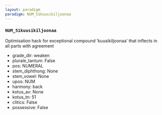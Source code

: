 ```yaml
---
layout: paradigm
paradigm: NUM_51kuusikiljoonaa
---
```

### ` NUM_51kuusikiljoonaa `

Optimisation hack for exceptional compound ’kuusikiljoonaa’ that inflects in all parts with agreement
* grade_dir: weaken
* plurale_tantum: False
* pos: NUMERAL
* stem_diphthong: None
* stem_vowel: None
* upos: NUM
* harmony: back
* kotus_av: None
* kotus_tn: 51
* clitics: False
* possessive: False
